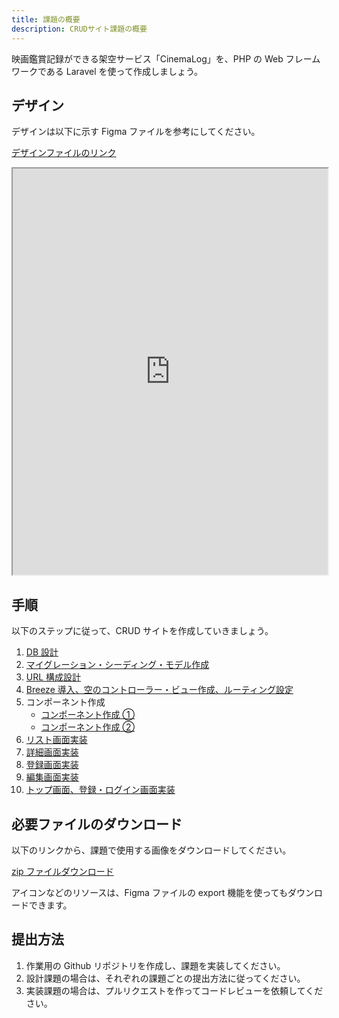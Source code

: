 ```yaml
---
title: 課題の概要
description: CRUDサイト課題の概要
---
```


映画鑑賞記録ができる架空サービス「CinemaLog」を、PHP の Web フレームワークである Laravel を使って作成しましょう。

## デザイン

デザインは以下に示す Figma ファイルを参考にしてください。

[デザインファイルのリンク](https://www.figma.com/design/8ywrAB97pUmUCnDFkDZSNx/%E3%80%90%E3%82%A8%E3%83%B3%E3%82%B8%E3%83%8B%E3%82%A2%E9%A4%8A%E6%88%90%E3%80%91CRUD%E3%82%B5%E3%82%A4%E3%83%88?node-id=144-36&t=DMI83Yq2AVUlhRNj-1)

<iframe width="100%" height="650" src="https://www.figma.com/embed?embed_host=share&url=https%3A%2F%2Fwww.figma.com%2Fproto%2F8ywrAB97pUmUCnDFkDZSNx%2F%25E3%2580%2590%25E3%2582%25A8%25E3%2583%25B3%25E3%2582%25B8%25E3%2583%258B%25E3%2582%25A2%25E9%25A4%258A%25E6%2588%2590%25E3%2580%2591CRUD%25E3%2582%25B5%25E3%2582%25A4%25E3%2583%2588%3Fnode-id%3D181-57%26t%3DL0LzY9denj0Jed0r-1%26scaling%3Dscale-down%26page-id%3D144%253A36%26starting-point-node-id%3D181%253A57" allowfullscreen></iframe>

## 手順

以下のステップに従って、CRUD サイトを作成していきましょう。

1. [DB 設計](db-design.md)
2. [マイグレーション・シーディング・モデル作成](migration.md)
3. [URL 構成設計](url-design.md)
4. [Breeze 導入、空のコントローラー・ビュー作成、ルーティング設定](preparation.md)
5. コンポーネント作成
   - [コンポーネント作成 ①](component1.md)
   - [コンポーネント作成 ②](component2.md)
6. [リスト画面実装](list.md)
7. [詳細画面実装](detail.md)
8. [登録画面実装](create.md)
9. [編集画面実装](edit.md)
10. [トップ画面、登録・ログイン画面実装](top.md)

## 必要ファイルのダウンロード

以下のリンクから、課題で使用する画像をダウンロードしてください。

[zip ファイルダウンロード](../../../static/downloads/cinemalog_images.zip)

アイコンなどのリソースは、Figma ファイルの export 機能を使ってもダウンロードできます。

## 提出方法

1. 作業用の Github リポジトリを作成し、課題を実装してください。
2. 設計課題の場合は、それぞれの課題ごとの提出方法に従ってください。
3. 実装課題の場合は、プルリクエストを作ってコードレビューを依頼してください。
